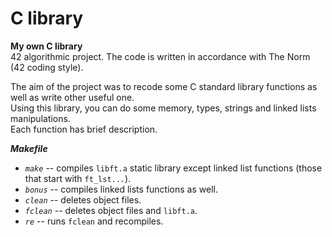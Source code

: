 # C library

**My own C library**\
42 algorithmic project. The code is written in accordance with The Norm (42 coding style).

The aim of the project was to recode some C standard library functions as well as write other useful one.\
Using this library, you can do some memory, types, strings and linked lists manipulations.\
Each function has brief description.

***Makefile***
* *`make`* -- compiles `libft.a` static library except linked list functions (those that start with `ft_lst...`).
* *`bonus`* -- compiles linked lists functions as well.
* *`clean`* -- deletes object files.
* *`fclean`* -- deletes object files and `libft.a`.
* *`re`* -- runs `fclean` and recompiles.
